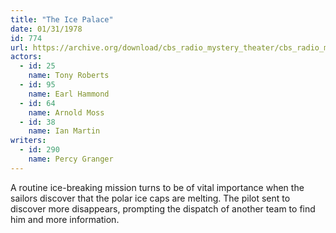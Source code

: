 ```yaml
---
title: "The Ice Palace"
date: 01/31/1978
id: 774
url: https://archive.org/download/cbs_radio_mystery_theater/cbs_radio_mystery_theater-0751-0800.zip/cbs_radio_mystery_theater-0751-0800%2Fcbsrmt_0774_the_ice_palace.mp3
actors:  
  - id: 25
    name: Tony Roberts  
  - id: 95
    name: Earl Hammond  
  - id: 64
    name: Arnold Moss  
  - id: 38
    name: Ian Martin
writers:  
  - id: 290
    name: Percy Granger
---
```

A routine ice-breaking mission turns to be of vital importance when the sailors discover that the polar ice caps are melting. The pilot sent to discover more disappears, prompting the dispatch of another team to find him and more information.